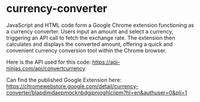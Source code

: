 # currency-converter
JavaScript and HTML code form a Google Chrome extension functioning as a currency converter. Users input an amount and select a currency, triggering an API call to fetch the exchange rate. The extension then calculates and displays the converted amount, offering a quick and convenient currency conversion tool within the Chrome browser.

Here is the API used for this code: 
https://api-ninjas.com/api/convertcurrency

Can find the published Google Extension here: https://chromewebstore.google.com/detail/currency-converter/blapdimdaepmocknbdgjpnjoghlciipm?hl=en&authuser=0&pli=1

